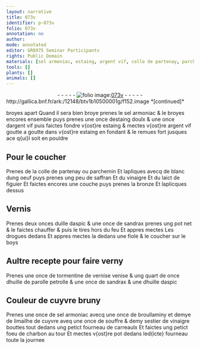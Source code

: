 ```yaml
---
layout: narrative
title: 073v
identifier: p-073v
folio: 073v
annotation: no
author:
mode: annotated
editor: GR8975 Seminar Participants
rights: Public Domain
materials: [sel armoniac, estaing, argent vif, colle de partenay, parchemin, blanc dung oeuf, saffran, vinaigre, laict de figuier, bronze, uille daspic, sandrax, boys, tormentine de vernise venise, huille de parolle petrolle, huille daspic, cuyvre, broullaminy, limailhe de cuyvre, souffre, charbon]
tools: []
plants: []
animals: []
---
```


<div class="folio" align="center">- - - - - <a href="http://gallica.bnf.fr/ark:/12148/btv1b10500001g/f152.image" target="_blank"><img src="https://cu-mkp.github.io/2017-workshop-edition/assets/photo-icon.png" alt="folio image: " style="display:inline-block; margin-bottom:-3px;"/>073v</a> - - - - - </div> http://gallica.bnf.fr/ark:/12148/btv1b10500001g/f152.image  
*[continued]*
  
broyes apart Quand il sera bien broye prenes le <span class="m">sel armoniac</span> & le broyes encores ensemble puys prenes une once d<span class="m">estaing</span> doulx & une once d<span class="m">argent vif</span> puis faictes fondre v{ost}re <span class="m">estaing</span> & mectes v{ost}re <span class="m">argent vif</span> goutte a goutte dans v{ost}re <span class="m">estaing</span> en fondant & le remues fort jusques ace q{ui}l soit en pouldre
    

## Pour le coucher

 
Prenes de la <span class="m">colle de partenay</span> ou <span class="m">parchemin</span> Et lapliques avecq de <span class="m">blanc dung oeuf</span> puys prenes ung peu de <span class="m">saffran</span> Et du <span class="m">vinaigre</span> Et du <span class="m">laict de figuier</span> Et faictes encores une couche puys prenes la <span class="m">bronze</span> Et laplicques dessus
    

## Vernis

 
Prenes deux onces d<span class="m">uille daspic</span> & une once de <span class="m">sandrax</span> prenes ung pot net & le faictes chauffer & puis le tires hors du feu Et appres mectes Les drogues dedans Et appres mectes la dedans une fiole & le coucher sur le <span class="m">boys</span>
    

## Aultre recepte pour faire verny

 
Prenes une once de <span class="m">tormentine de vernise <span class="pl">venise</span></span> & ung quart de once d<span class="m">huille de parolle petrolle</span> & une once de <span class="m">sandrax</span> & une d<span class="m">huille daspic</span>
    

## Couleur de <span class="m">cuyvre</span> bruny

 
Prenes une once de <span class="m">sel armoniac</span> avecq une once de <span class="m">broullaminy</span> et demye de <span class="m">limailhe de cuyvre</span> aveq une once de <span class="m">souffre</span> & demy sestier de <span class="m">vinaigre</span> bouttes tout dedans ung petict fourneau de carreaulx Et faictes ung petict foeu de <span class="m">charbon</span> au tour Et mectes v{ost}re pot dedans led{icte} fourneau toute la journee
 